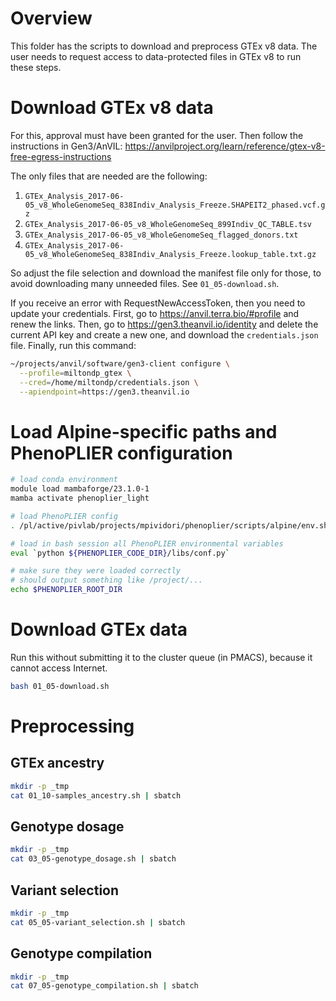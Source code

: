 # Overview

This folder has the scripts to download and preprocess GTEx v8 data.
The user needs to request access to data-protected files in GTEx v8 to run these steps.

# Download GTEx v8 data

For this, approval must have been granted for the user.
Then follow the instructions in Gen3/AnVIL: https://anvilproject.org/learn/reference/gtex-v8-free-egress-instructions

The only files that are needed are the following:
1. `GTEx_Analysis_2017-06-05_v8_WholeGenomeSeq_838Indiv_Analysis_Freeze.SHAPEIT2_phased.vcf.gz`
1. `GTEx_Analysis_2017-06-05_v8_WholeGenomeSeq_899Indiv_QC_TABLE.tsv`
1. `GTEx_Analysis_2017-06-05_v8_WholeGenomeSeq_flagged_donors.txt`
1. `GTEx_Analysis_2017-06-05_v8_WholeGenomeSeq_838Indiv_Analysis_Freeze.lookup_table.txt.gz`

So adjust the file selection and download the manifest file only for those, to avoid downloading many unneeded files.
See `01_05-download.sh`.

If you receive an error with RequestNewAccessToken, then you need to update your credentials.
First, go to https://anvil.terra.bio/#profile and renew the links.
Then, go to https://gen3.theanvil.io/identity and delete the current API key and create a new one, and download the `credentials.json` file.
Finally, run this command:

```bash
~/projects/anvil/software/gen3-client configure \
  --profile=miltondp_gtex \
  --cred=/home/miltondp/credentials.json \
  --apiendpoint=https://gen3.theanvil.io
```

# Load Alpine-specific paths and PhenoPLIER configuration

```bash
# load conda environment
module load mambaforge/23.1.0-1
mamba activate phenoplier_light

# load PhenoPLIER config
. /pl/active/pivlab/projects/mpividori/phenoplier/scripts/alpine/env.sh

# load in bash session all PhenoPLIER environmental variables
eval `python ${PHENOPLIER_CODE_DIR}/libs/conf.py`

# make sure they were loaded correctly
# should output something like /project/...
echo $PHENOPLIER_ROOT_DIR
```

# Download GTEx data

Run this without submitting it to the cluster queue (in PMACS), because it cannot access Internet.

```bash
bash 01_05-download.sh
```


# Preprocessing

## GTEx ancestry

```bash
mkdir -p _tmp
cat 01_10-samples_ancestry.sh | sbatch
```

## Genotype dosage

```bash
mkdir -p _tmp
cat 03_05-genotype_dosage.sh | sbatch
```

## Variant selection

```bash
mkdir -p _tmp
cat 05_05-variant_selection.sh | sbatch
```

## Genotype compilation

```bash
mkdir -p _tmp
cat 07_05-genotype_compilation.sh | sbatch
```

